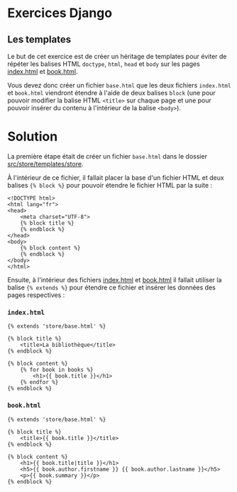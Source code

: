# Exercices Django

## Les templates

Le but de cet exercice est de créer un héritage de templates pour éviter de répéter les balises HTML `doctype`, `html`, `head` et `body` sur les pages [index.html](src/store/templates/store/index.html) et [book.html](src/store/templates/store/book.html).

Vous devez donc créer un fichier `base.html` que les deux fichiers `index.html` et `book.html` viendront étendre à l'aide de deux balises `block` (une pour pouvoir modifier la balise HTML `<title>` sur chaque page et une pour pouvoir insérer du contenu à l'intérieur de la balise `<body>`).

# Solution

La première étape était de créer un fichier `base.html` dans le dossier [src/store/templates/store](src/store/templates/store).

À l'intérieur de ce fichier, il fallait placer la base d'un fichier HTML et deux balises `{% block %}` pour pouvoir étendre le fichier HTML par la suite :

```
<!DOCTYPE html>
<html lang="fr">
<head>
    <meta charset="UTF-8">
    {% block title %}
    {% endblock %}
</head>
<body>
    {% block content %}
    {% endblock %}
</body>
</html>
```

Ensuite, à l'intérieur des fichiers [index.html](src/store/templates/store/index.html) et [book.html](src/store/templates/store/book.html) il fallait utiliser la balise `{% extends %}` pour étendre ce fichier et insérer les données des pages respectives :

### `index.html`

```
{% extends 'store/base.html' %}

{% block title %}
    <title>La bibliothèque</title>
{% endblock %}

{% block content %}
    {% for book in books %}
        <h1>{{ book.title }}</h1>
    {% endfor %}
{% endblock %}
```

### `book.html`

```
{% extends 'store/base.html' %}

{% block title %}
    <title>{{ book.title }}</title>
{% endblock %}

{% block content %}
    <h1>{{ book.title|title }}</h1>
    <h5>{{ book.author.firstname }} {{ book.author.lastname }}</h5>
    <p>{{ book.summary }}</p>
{% endblock %}
```

